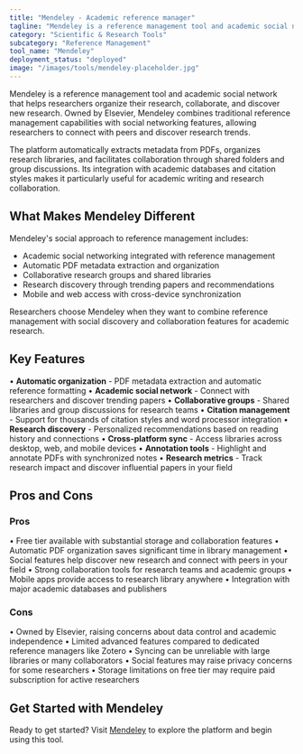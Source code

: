 ```yaml
---
title: "Mendeley - Academic reference manager"
tagline: "Mendeley is a reference management tool and academic social network that helps researchers organize their research, collaborate, and discover new research..."
category: "Scientific & Research Tools"
subcategory: "Reference Management"
tool_name: "Mendeley"
deployment_status: "deployed"
image: "/images/tools/mendeley-placeholder.jpg"
---
```


Mendeley is a reference management tool and academic social network that helps researchers organize their research, collaborate, and discover new research. Owned by Elsevier, Mendeley combines traditional reference management capabilities with social networking features, allowing researchers to connect with peers and discover research trends.

The platform automatically extracts metadata from PDFs, organizes research libraries, and facilitates collaboration through shared folders and group discussions. Its integration with academic databases and citation styles makes it particularly useful for academic writing and research collaboration.

## What Makes Mendeley Different

Mendeley's social approach to reference management includes:
- Academic social networking integrated with reference management
- Automatic PDF metadata extraction and organization
- Collaborative research groups and shared libraries
- Research discovery through trending papers and recommendations
- Mobile and web access with cross-device synchronization

Researchers choose Mendeley when they want to combine reference management with social discovery and collaboration features for academic research.

## Key Features

• **Automatic organization** - PDF metadata extraction and automatic reference formatting
• **Academic social network** - Connect with researchers and discover trending papers
• **Collaborative groups** - Shared libraries and group discussions for research teams
• **Citation management** - Support for thousands of citation styles and word processor integration
• **Research discovery** - Personalized recommendations based on reading history and connections
• **Cross-platform sync** - Access libraries across desktop, web, and mobile devices
• **Annotation tools** - Highlight and annotate PDFs with synchronized notes
• **Research metrics** - Track research impact and discover influential papers in your field

## Pros and Cons

### Pros
• Free tier available with substantial storage and collaboration features
• Automatic PDF organization saves significant time in library management
• Social features help discover new research and connect with peers in your field
• Strong collaboration tools for research teams and academic groups
• Mobile apps provide access to research library anywhere
• Integration with major academic databases and publishers

### Cons
• Owned by Elsevier, raising concerns about data control and academic independence
• Limited advanced features compared to dedicated reference managers like Zotero
• Syncing can be unreliable with large libraries or many collaborators
• Social features may raise privacy concerns for some researchers
• Storage limitations on free tier may require paid subscription for active researchers

## Get Started with Mendeley

Ready to get started? Visit [Mendeley](https://www.mendeley.com/) to explore the platform and begin using this tool.